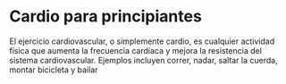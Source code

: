 # Cardio para principiantes
El ejercicio cardiovascular, o simplemente cardio, es cualquier actividad física que aumenta la frecuencia cardíaca y mejora la resistencia del sistema cardiovascular. Ejemplos incluyen correr, nadar, saltar la cuerda, montar bicicleta y bailar